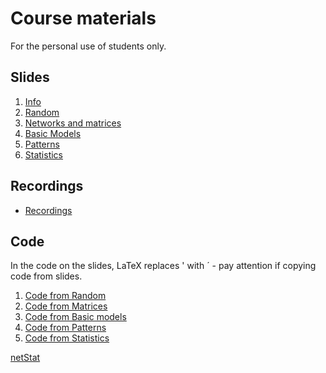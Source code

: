 # Course materials 
For the personal use of students only.
## Slides 


  1. [Info](https://github.com/bavla/netstat/blob/master/HSE/24/pdf/NA2-0.pdf)
  1. [Random](https://github.com/bavla/netstat/blob/master/HSE/24/pdf/NA2-1.pdf)
  1. [Networks and matrices](https://github.com/bavla/netstat/blob/master/HSE/24/pdf/NA2-2.pdf)
  1. [Basic Models](https://github.com/bavla/netstat/blob/master/HSE/24/pdf/NA2-3.pdf) 
  1. [Patterns](https://github.com/bavla/netstat/blob/master/HSE/24/pdf/NA2-4.pdf) 
  1. [Statistics](https://github.com/bavla/netstat/blob/master/HSE/24/pdf/NA2-5.pdf) 

## Recordings 

  - [Recordings](https://disk.yandex.ru/d/M8lVK3kOP3ky4Q)



## Code 

In the code on the slides, LaTeX replaces ' with ´ - pay attention if copying code from slides. 

  1. [Code from Random](https://github.com/bavla/netstat/blob/master/HSE/24/csnet1.md)
  1. [Code from Matrices](https://github.com/bavla/netstat/blob/master/HSE/24/csnet2.md)
  1. [Code from Basic models](https://github.com/bavla/netstat/blob/master/HSE/24/csnet3.md)
  1. [Code from Patterns](https://github.com/bavla/netstat/blob/master/HSE/24/csnet4.md)
  1. [Code from Statistics](http://vladowiki.fmf.uni-lj.si/doku.php?id=ru:hse:snet:csnet6)


[netStat](../2024.md) 
